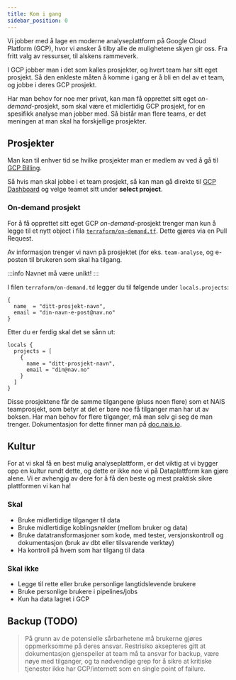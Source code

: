 ```yaml
---
title: Kom i gang
sidebar_position: 0
---
```


Vi jobber med å lage en moderne analyseplattform på Google Cloud Platform (GCP), hvor vi ønsker å tilby alle de mulighetene skyen gir oss.
Fra fritt valg av ressurser, til alskens rammeverk.

I GCP jobber man i det som kalles prosjekter, og hvert team har sitt eget prosjekt.
Så den enkleste måten å komme i gang er å bli en del av et team, og jobbe i deres GCP prosjekt.

Har man behov for noe mer privat, kan man få opprettet sitt eget _on-demand_-prosjekt, som skal være et midlertidig GCP prosjekt, for en spesifikk analyse man jobber med.
Så bistår man flere teams, er det meningen at man skal ha forskjellige prosjekter.

## Prosjekter

Man kan til enhver tid se hvilke prosjekter man er medlem av ved å gå til [GCP Billing](https://console.cloud.google.com/billing/projects?project=&folder=&organizationId=139592330668).

Så hvis man skal jobbe i et team prosjekt, så kan man gå direkte til [GCP Dashboard](https://console.cloud.google.com/projectselector2/home/dashboard) og velge teamet sitt under **select project**.

### On-demand prosjekt

For å få opprettet sitt eget GCP _on-demand_-prosjekt trenger man kun å legge til et nytt object i fila [`terraform/on-demand.tf`](https://github.com/navikt/knada-on-demand-projects/blob/main/terraform/on-demand.tf).
Dette gjøres via en Pull Request.

Av informasjon trenger vi navn på prosjektet (for eks. `team-analyse`, og e-posten til brukeren som skal ha tilgang.

:::info
Navnet må være unikt!
:::

I filen `terraform/on-demand.td` legger du til følgende under `locals.projects`:
```
{
  name  = "ditt-prosjekt-navn",
  email = "din-navn-e-post@nav.no"
}
```

Etter du er ferdig skal det se sånn ut:
```
locals {
  projects = [
    {
      name = "ditt-prosjekt-navn",
      email = "din@nav.no"
    }
  ]
}
```


Disse prosjektene får de samme tilgangene (pluss noen flere) som et NAIS teamprosjekt, som betyr at det er bare noe få tilganger man har ut av boksen.
Har man behov for flere tilganger, må man selv gi seg de man trenger.
Dokumentasjon for dette finner man på [doc.nais.io](https://doc.nais.io/basics/teams/#access-management).

## Kultur

For at vi skal få en best mulig analyseplattform, er det viktig at vi bygger opp en kultur rundt dette, og dette er ikke noe vi på Dataplattform kan gjøre alene.
Vi er avhengig av dere for å få den beste og mest praktisk sikre plattformen vi kan ha!

### Skal
- Bruke midlertidige tilganger til data
- Bruke midlertidige koblingsnøkler (mellom bruker og data)
- Bruke datatransformasjoner som kode, med tester, versjonskontroll og dokumentasjon (bruk av dbt eller tilsvarende verktøy)
- Ha kontroll på hvem som har tilgang til data

### Skal ikke
- Legge til rette eller bruke personlige langtidslevende brukere
- Bruke personlige brukere i pipelines/jobs
- Kun ha data lagret i GCP

## Backup (TODO)

> På grunn av de potensielle sårbarhetene må brukerne gjøres oppmerksomme på deres ansvar. Restrisiko aksepteres gitt at dokumentasjon gjenspeiler at team må ta ansvar for backup, være nøye med tilganger, og ta nødvendige grep for å sikre at kritiske tjenester ikke har GCP/internett som en single point of failure.
